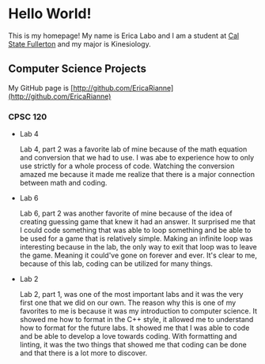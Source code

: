 # Hello World!

This is my homepage! My name is Erica Labo and I am a student at [Cal State Fullerton](http://www.fullerton.edu/) and my major is Kinesiology.

## Computer Science Projects

My GitHub page is [http://github.com/EricaRianne](http://github.com/EricaRianne)

### CPSC 120

* Lab 4

    Lab 4, part 2 was a favorite lab of mine because of the math equation and conversion that we had to use. I was abe to experience how to only use strictly for a whole process of code. Watching the conversion amazed me because it made me realize that there is a major connection between math and coding.

* Lab 6

    Lab 6, part 2 was another favorite of mine because of the idea of creating guessing game that knew it had an answer. It surprised me that I could code something that was able to loop something and be able to be used for a game that is relatively simple. Making an infinite loop was interesting because in the lab, the only way to exit that loop was to leave the game. Meaning it could've gone on forever and ever. It's clear to me, because of this lab, coding can be utilized for many things.

* Lab 2

    Lab 2, part 1, was one of the most important labs and it was the very first one that we did on our own. The reason why this is one of my favorites to me is because it was my introduction to computer science. It showed me how to format in the C++ style, it allowed me to understand how to format for the future labs. It showed me that I was able to code and be able to develop a love towards coding. With formatting and linting, it was the two things that showed me that coding can be done and that there is a lot more to discover.